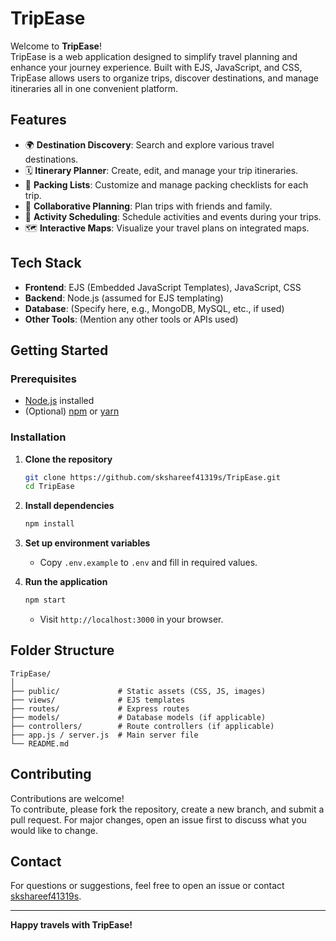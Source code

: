 # TripEase

Welcome to **TripEase**!  
TripEase is a web application designed to simplify travel planning and enhance your journey experience. Built with EJS, JavaScript, and CSS, TripEase allows users to organize trips, discover destinations, and manage itineraries all in one convenient platform.

## Features

- 🌍 **Destination Discovery**: Search and explore various travel destinations.
- 🗓️ **Itinerary Planner**: Create, edit, and manage your trip itineraries.
- 🧳 **Packing Lists**: Customize and manage packing checklists for each trip.
- 👥 **Collaborative Planning**: Plan trips with friends and family.
- 📅 **Activity Scheduling**: Schedule activities and events during your trips.
- 🗺️ **Interactive Maps**: Visualize your travel plans on integrated maps.

## Tech Stack

- **Frontend**: EJS (Embedded JavaScript Templates), JavaScript, CSS
- **Backend**: Node.js (assumed for EJS templating)
- **Database**: (Specify here, e.g., MongoDB, MySQL, etc., if used)
- **Other Tools**: (Mention any other tools or APIs used)

## Getting Started

### Prerequisites

- [Node.js](https://nodejs.org/) installed
- (Optional) [npm](https://www.npmjs.com/) or [yarn](https://yarnpkg.com/)

### Installation

1. **Clone the repository**
   ```bash
   git clone https://github.com/skshareef41319s/TripEase.git
   cd TripEase
   ```

2. **Install dependencies**
   ```bash
   npm install
   ```

3. **Set up environment variables**
   - Copy `.env.example` to `.env` and fill in required values.

4. **Run the application**
   ```bash
   npm start
   ```
   - Visit `http://localhost:3000` in your browser.

## Folder Structure

```
TripEase/
│
├── public/             # Static assets (CSS, JS, images)
├── views/              # EJS templates
├── routes/             # Express routes
├── models/             # Database models (if applicable)
├── controllers/        # Route controllers (if applicable)
├── app.js / server.js  # Main server file
└── README.md
```

## Contributing

Contributions are welcome!  
To contribute, please fork the repository, create a new branch, and submit a pull request. For major changes, open an issue first to discuss what you would like to change.


## Contact

For questions or suggestions, feel free to open an issue or contact [skshareef41319s](https://github.com/skshareef41319s).

---

**Happy travels with TripEase!**
